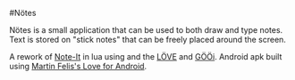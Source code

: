 #Nötes

Nötes is a small application that can be used to both draw and type notes. Text is stored on "stick notes" that can be freely placed around the screen.

A rework of [Note-It](https://github.com/Capital-EX/Note-It) in lua using and the [LÖVE](https://www.love2d.org) and [GÖÖi](https://github.com/tavuntu/gooi).
Android apk built using [Martin Felis's Love for Android](https://bitbucket.org/MartinFelis/love-android-sdl2).